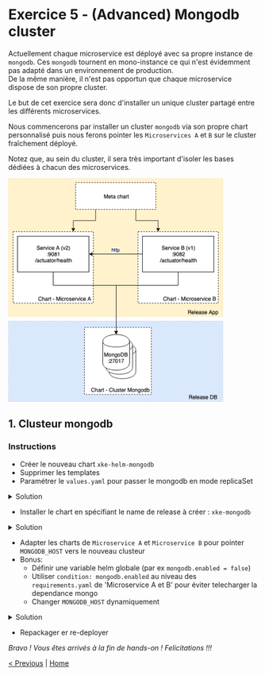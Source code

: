 # Exercice 5 - (Advanced) Mongodb cluster 

Actuellement chaque microservice est déployé avec sa propre instance de `mongodb`. 
Ces `mongodb` tournent en mono-instance ce qui n'est évidemment pas adapté dans un environnement de production.     
De la même manière, il n'est pas opportun que chaque microservice dispose de son propre cluster.

Le but de cet exercice sera donc d'installer un unique cluster partagé entre les différents microservices.

Nous commencerons par installer un cluster `mongodb` via son propre chart personnalisé puis nous ferons pointer les
`Microservices A` et `B` sur le cluster fraîchement déployé.

Notez que, au sein du cluster, il sera très important d'isoler les bases dédiées à chacun des microservices.   

<p>
<img src="img/exo5.png" height="450">
</p>

## 1. Clusteur mongodb

### Instructions

* Créer le nouveau chart `xke-helm-mongodb`
* Supprimer les templates
* Paramétrer le `values.yaml` pour passer le mongodb en mode replicaSet 

<details><summary>Solution</summary>
<p>

Fichier `xke-helm-mongodb/values.yaml`

```yaml
    ...
    
    replicaSet:
      enabled: true
    
    ...
```

</p>
</details>

* Installer le chart en spécifiant le name de release à créer : `xke-mongodb`

<details><summary>Solution</summary>
<p>

Fichier `xke-helm-mongodb/values.yaml`

```sh
$ cd <chart directory>
$ helm install . --name xke-mongodb
```

</p>
</details>

* Adapter les charts de `Microservice A` et `Microservice B` pour pointer `MONGODB_HOST` vers le nouveau clusteur
* Bonus: 
    * Définir une variable helm globale (par ex `mongodb.enabled = false`)
    * Utiliser `condition: mongodb.enabled` au niveau des `requirements.yaml` de 'Microservice A et B' pour éviter telecharger la dependance mongo 
    * Changer `MONGODB_HOST` dynamiquement

<details><summary>Solution</summary>
<p>

Fichier `xke-helm-microservice-a/templates/deployment.yaml` et `xke-helm-microservice-b/templates/deployment.yaml`

```yaml
    env:
    
      ...
    
      - name: MONGODB_HOST
      {{- if .Values.mongodb.enabled }}
        value: {{ template "mongodb.fullname" . }}
      {{- else }}
        value: {{ .Values.externalDatabase.host | quote }}
      {{- end }}
      
      ...
```
</p>
</details>

* Repackager er re-deployer

*Bravo ! Vous êtes arrivés à la fin de hands-on ! Felicitations !!!* 

[< Previous](ex4-template-helpers.md) | [Home](README.md)